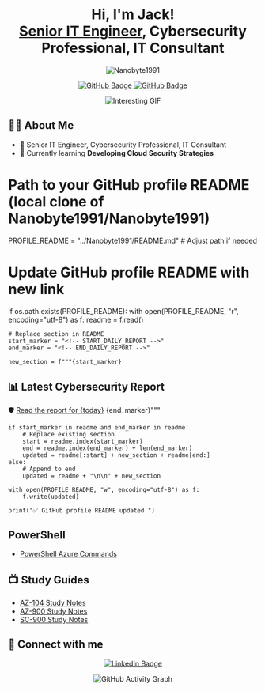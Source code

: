 <h1 align="center">Hi, I'm Jack! <br/><a href="https://www.linkedin.com/in/jack-milburn/">Senior IT Engineer</a>, Cybersecurity Professional, IT Consultant</h1>

<p align="center">
  <img src="https://komarev.com/ghpvc/?username=Nanobyte1991&label=Profile%20views&color=0e75b6&style=flat" alt="Nanobyte1991" />
</p>

<p align="center">
  <a href="https://github.com/Nanobyte1991?tab=followers">
    <img src="https://img.shields.io/github/followers/Nanobyte1991?label=Followers&style=social" alt="GitHub Badge">
  </a>
  <a href="https://github.com/Nanobyte1991?tab=repositories">
    <img src="https://img.shields.io/github/stars/Nanobyte1991?label=Stars&style=social" alt="GitHub Badge">
  </a>
</p>

<p align="center">
  <img src="https://media.giphy.com/media/ELham0Mveox9e/giphy.gif" alt="Interesting GIF">
</p>

## 👨‍💻 About Me

- 💼 Senior IT Engineer, Cybersecurity Professional, IT Consultant
- 🌱 Currently learning **Developing Cloud Security Strategies**

# Path to your GitHub profile README (local clone of Nanobyte1991/Nanobyte1991)
PROFILE_README = "../Nanobyte1991/README.md"  # Adjust path if needed

# Update GitHub profile README with new link
if os.path.exists(PROFILE_README):
    with open(PROFILE_README, "r", encoding="utf-8") as f:
        readme = f.read()

    # Replace section in README
    start_marker = "<!-- START_DAILY_REPORT -->"
    end_marker = "<!-- END_DAILY_REPORT -->"

    new_section = f"""{start_marker}
## 📊 Latest Cybersecurity Report

🛡️ [Read the report for {today}](https://github.com/Nanobyte1991/cyber-news-daily/blob/main/{filename})
{end_marker}"""

    if start_marker in readme and end_marker in readme:
        # Replace existing section
        start = readme.index(start_marker)
        end = readme.index(end_marker) + len(end_marker)
        updated = readme[:start] + new_section + readme[end:]
    else:
        # Append to end
        updated = readme + "\n\n" + new_section

    with open(PROFILE_README, "w", encoding="utf-8") as f:
        f.write(updated)

    print("✅ GitHub profile README updated.")


## PowerShell

- [PowerShell Azure Commands](https://github.com/Nanobyte1991/PowerShell-Azure-Commands)

## 📺 Study Guides

- [AZ-104 Study Notes](https://github.com/Nanobyte1991/AZ-104-Study-Notes)
- [AZ-900 Study Notes](https://github.com/Nanobyte1991/AZ-900-Study-Notes)
- [SC-900 Study Notes](https://github.com/Nanobyte1991/SC-900-Study-Notes)

## 🤳 Connect with me

<p align="center">
  <a href="https://www.linkedin.com/in/jack-milburn/">
    <img src="https://img.shields.io/badge/-LinkedIn-0077B5?logo=linkedin&logoColor=white&style=for-the-badge" alt="LinkedIn Badge">
  </a>
</p>

<p align="center">
  <img src="https://activity-graph.herokuapp.com/graph?username=Nanobyte1991&bg_color=1a1b27&color=be90f2&line=638fda&point=35aea1&area=true&hide_border=true" alt="GitHub Activity Graph">
</p>
